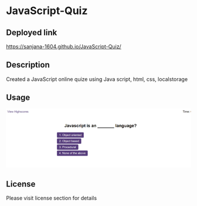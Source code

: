 # JavaScript-Quiz

## Deployed link
https://sanjana-1604.github.io/JavaScript-Quiz/

## Description

Created a JavaScript online quize using Java script, html, css, localstorage


## Usage

![screen shot](/img/screenshot.png)
    


## License
Please visit license section for details

